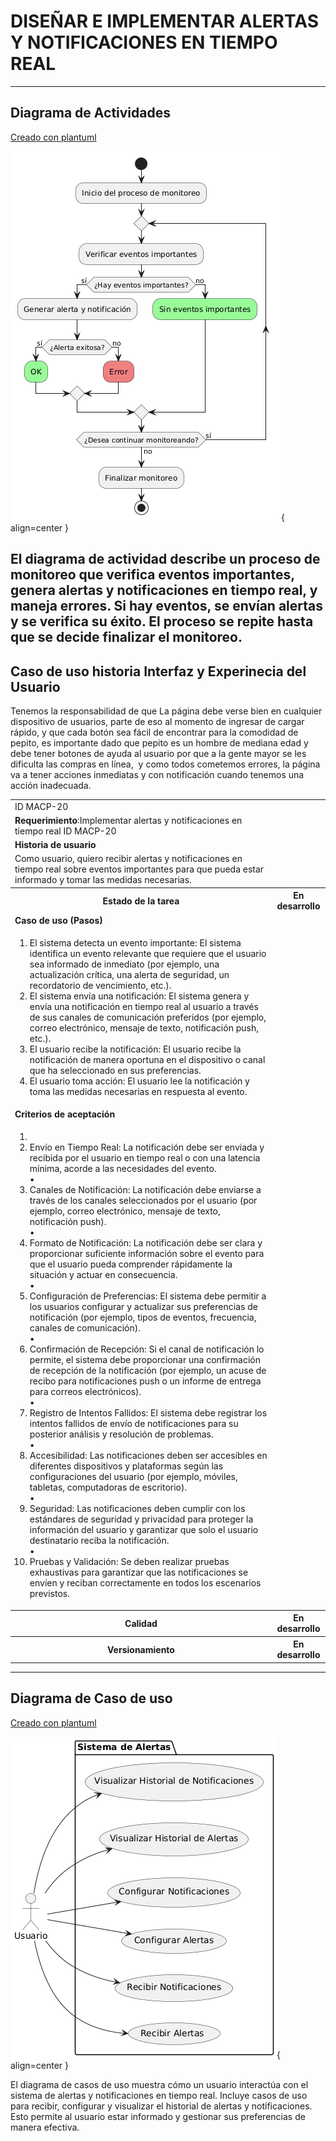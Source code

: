# DISEÑAR E IMPLEMENTAR ALERTAS Y NOTIFICACIONES EN TIEMPO REAL 

------

## Diagrama de Actividades
[Creado con plantuml](https://plantuml.com/es/)

![Image title](./assets/images/macp-20.png){ align=center }

El diagrama de actividad describe un proceso de monitoreo que verifica eventos importantes, genera alertas y notificaciones en tiempo real, y maneja errores. Si hay eventos, se envían alertas y se verifica su éxito. El proceso se repite hasta que se decide finalizar el monitoreo.
---
###

## Caso de uso historia Interfaz y Experinecia del Usuario
Tenemos la responsabilidad de que La página debe verse bien en cualquier dispositivo de usuarios, parte de eso al momento de ingresar de cargar rápido, y que cada botón sea fácil de encontrar para la comodidad de pepito, es importante dado que pepito es un hombre de mediana edad y debe tener botones de ayuda al usuario por que a la gente mayor se les dificulta las compras en línea,  y como todos cometemos errores, la página va a tener acciones inmediatas y con notificación cuando tenemos una acción inadecuada.

<table id="customers">
  <tr class="idtext principal">
    <td>ID MACP-20</td>
  </tr>
  <tr class="single text">
    <td><strong>Requerimiento</strong>:Implementar alertas y notificaciones en tiempo real ID MACP-20</td>
  </tr>
  <tr class="single gray">
    <td><strong>Historia de usuario</strong></td>
  </tr>
  <tr class="single text">
    <td>Como usuario, quiero recibir alertas y notificaciones en tiempo real sobre eventos importantes para que pueda estar informado y tomar las medidas necesarias.</td>
  </tr>
  <tr class="duo">
    <th class="gray"><strong>Estado de la tarea</strong></th>
    <th>En desarrollo</th>
  </tr>
  <tr class="single gray">
    <td><strong>Caso de uso (Pasos)</strong></td>
  </tr>
  <tr class="single text">
    <td>
        <ol>
             <li>El sistema detecta un evento importante: El sistema identifica un evento relevante que requiere que el usuario sea informado de inmediato (por ejemplo, una actualización crítica, una alerta de seguridad, un recordatorio de vencimiento, etc.).</li>
            <li>El sistema envía una notificación: El sistema genera y envía una notificación en tiempo real al usuario a través de sus canales de comunicación preferidos (por ejemplo, correo electrónico, mensaje de texto, notificación push, etc.).</li>
           <li>El usuario recibe la notificación: El usuario recibe la notificación de manera oportuna en el dispositivo o canal que ha seleccionado en sus preferencias.</li>
           <li>El usuario toma acción: El usuario lee la notificación y toma las medidas necesarias en respuesta al evento.</li>
        </ol>
    </td>
  </tr>
  <tr class="single gray">
    <td><strong>Criterios de aceptación</strong></td>
  </tr>
  <tr class="single text">
    <td>
        <ol>
               <li>
                  <li>Envío en Tiempo Real: La notificación debe ser enviada y recibida por el usuario en tiempo real o con una latencia mínima, acorde a las necesidades del evento. </li>
•  <li>Canales de Notificación: La notificación debe enviarse a través de los canales seleccionados por el usuario (por ejemplo, correo electrónico, mensaje de texto, notificación push).</li>
•  <li>Formato de Notificación: La notificación debe ser clara y proporcionar suficiente información sobre el evento para que el usuario pueda comprender rápidamente la situación y actuar en consecuencia.</li>
•  <li>Configuración de Preferencias: El sistema debe permitir a los usuarios configurar y actualizar sus preferencias de notificación (por ejemplo, tipos de eventos, frecuencia, canales de comunicación).</li>
•  <li>Confirmación de Recepción: Si el canal de notificación lo permite, el sistema debe proporcionar una confirmación de recepción de la notificación (por ejemplo, un acuse de recibo para notificaciones push o un informe de entrega para correos electrónicos).</li>
•  <li>Registro de Intentos Fallidos: El sistema debe registrar los intentos fallidos de envío de notificaciones para su posterior análisis y resolución de problemas.</li>
•  <li>Accesibilidad: Las notificaciones deben ser accesibles en diferentes dispositivos y plataformas según las configuraciones del usuario (por ejemplo, móviles, tabletas, computadoras de escritorio).</li>
•  <li>Seguridad: Las notificaciones deben cumplir con los estándares de seguridad y privacidad para proteger la información del usuario y garantizar que solo el usuario destinatario reciba la notificación.</li>
•  <li>Pruebas y Validación: Se deben realizar pruebas exhaustivas para garantizar que las notificaciones se envíen y reciban correctamente en todos los escenarios previstos.</li>
 <tr class="duo">
    <th class="gray"><strong>Calidad</strong></th>
    <th>En desarrollo</th>
  </tr>
  <tr class="duo">
    <th class="gray"><strong>Versionamiento</strong></th>
    <th>En desarrollo</th>
  </tr>
</table>



---
## Diagrama de Caso de uso
[Creado con plantuml](https://plantuml.com/es/)

![Image title](./assets/images/DIAGRAMAS%20DE%20CASO%20DE%20USO/CASO20.png){ align=center }

El diagrama de casos de uso muestra cómo un usuario interactúa con el sistema de alertas y notificaciones en tiempo real. Incluye casos de uso para recibir, configurar y visualizar el historial de alertas y notificaciones. Esto permite al usuario estar informado y gestionar sus preferencias de manera efectiva.